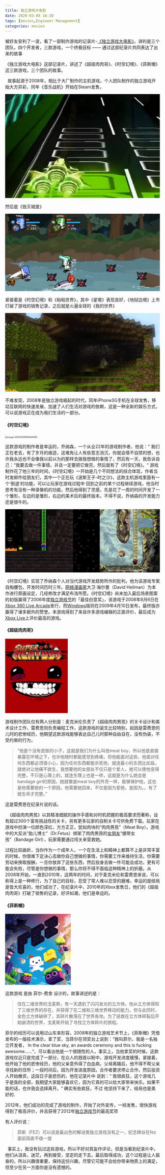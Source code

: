 ```yaml
---
title: 独立游戏大电影
date: 2020-03-08 16:30
tags: [movies,Engineer Management]
categories: movies
---
```

被好友安利了一波，看了一部制作游戏的记录片-[《独立游戏大电影》](https://www.bilibili.com/video/av19570263?from=search&seid=10183043575656878704)，讲的是三个团队，四个开发者，三款游戏，一个终极目标 —— 通过这部纪录片共同表达了出来的故事

<!--more-->

《独立游戏大电影》这部记录片，讲述了《超级肉肉哥》、《时空幻境》、《菲斯帽》这三款游戏，三个团队的故事。

&nbsp;&nbsp;故事起源于2008年，相比于大厂制作的主机游戏，个人团队制作的独立游戏开始大方异彩，同年《音乐战机》开始在Steam发售，

<img src="独立游戏大电影/image/image-20200308182831456.png" alt="image-20200308182831456" style="zoom:50%;" />

然后是《毁灭城堡》

<img src="独立游戏大电影/image/image-20200308182926949.png" alt="image-20200308182926949" style="zoom:50%;" />

紧接着是《时空幻境》和《粘粘世界》，其中《星噬》表现良好，《地狱边境》上市打破了游戏的销售记录，之后就是火遍全球的《我的世界》

<img src="独立游戏大电影/image/image-20200308183224146.png" alt="image-20200308183224146" style="zoom:50%;" />



不难发现，2008年是独立游戏崛起的时代，同年iPhone3G手机在全球发售，移动互联网的快速发展，加速了人们生活对游戏的依赖，这是一种全新的娱乐方式，可以说游戏正在成为我们生活的一部分。

#### 《时空幻境》

<img src="独立游戏大电影/image/image-20200308194044483.png" alt="image-20200308194044483" style="zoom:50%;" />

这款游戏的制作者是幸运的，乔纳森，一个从业22年的游戏制作者，他说：“ 我们正在老去，有了岁月的痕迹，这难免让人有些意志消沉，你就会情不自禁的想，也许我永远也不会像我以前以为的那样去做我想做的事情了，然后有一天，我告诉自己：“我要去做一件事情，并且一定要把它做完，然后就有了《时空幻境》。“  游戏制作花了他三年的时间，《时空幻境》一开始是几个不同想法的综合体现，作者当时发邮件给朋友们，其中一个正在玩《波斯王子-时之沙》，这款主机游戏里面有一个’倒退’的功能，可以让玩家在游戏过程中 回到之前的某个过程继续游戏，他当时思考有没有一种录像机的功能，然后他得到了灵感，先是花了一周的时间开发了一个雏形，左边的是雏形，右边的美术后的最终版本。不得不说，乔纳森的开发能力还是很牛的。

<img src="独立游戏大电影/image/image-20200308194542633.png" alt="image-20200308194542633" style="zoom:50%;" />



《时空幻境》实现了乔纳森个人对当代游戏开发趋势所作的批判。他为该游戏专案自掏腰包，开发时间历时三年。[网络漫画家](https://zh.wikipedia.org/w/index.php?title=网络漫画家&action=edit&redlink=1)大卫·海尔曼（David Hellman）为本作进行原画设定，几经修改才满足布洛所愿。《时空幻境》尚未加入最后场景图案的初版赢得了2006年度[独立游戏节](https://zh.wikipedia.org/wiki/独立游戏节)的「最佳创意奖」，该游戏于2008年8月6日在[Xbox 360 Live Arcade](https://zh.wikipedia.org/w/index.php?title=Xbox_360_Live_Arcade&action=edit&redlink=1)发行，而[Windows](https://zh.wikipedia.org/wiki/Windows)版则在2009年4月10日发布，最终版亦赢得了诸多额外的赞誉。本游戏得到了来自许多游戏编辑的正面评价，最后成为[Xbox Live](https://zh.wikipedia.org/wiki/Xbox_Live)上评价最高的游戏。

#### 《超级肉肉哥》

<img src="独立游戏大电影/image/image-20200308185322824.png" alt="image-20200308185322824" style="zoom:50%;" />

 游戏制作团队仅有两人分别是：麦克米伦负责了《超级肉肉男孩》的关卡设计和美术设计工作，雷费恩则负责编程工作，这款游戏的诞生比较特别，起因是雷费恩的儿时的悲惨经历，他期望这款游戏能够表达自己儿时那种自由自在，没有伪装，不受约束的行为，

> "他是个没有皮肤的小子，这就是我们为什么叫他meat boy，所以他是直接暴露在环境之下，也许他随时都能感觉到疼痛，但他能面对这些，他面对任何东西都必须很小心，因为任何东西都能杀死他，就连最小的东西比如盐，就绝对让他痛不欲生，我想要他的女朋友不仅只是个爱人，她可以使他变得完整，不只是心理上的，就连生理上也是一样，这就是为什么她会是bandage girl的原因，她就像是meat boy的外壳一样，能够保护他，这也是他需要她的一个原因，他需要她回来，不仅是因为爱她，是因为。。有了她生命才完整。” 

这是雷费恩在纪录片说的话。

&nbsp;&nbsp;《超级肉肉男孩》以其精准细腻的操作手感和对时机把握的极高要求而著称，设有超过300个富有挑战性的关卡，另有更多玩家的自制关卡可供免费下载。玩家在游戏中扮演一位颜色深红，方方正正，犹如肉块的“肉肉男孩”（Meat Boy）。游戏中的大反派“胎儿博士”（Dr.Fetus）绑架了肉肉男孩的[女朋友](https://zh.wikipedia.org/wiki/女朋友)“绷带女孩”（Bandage Girl），玩家需要通过闯关来营救她。

过程比较曲折，当你作为一个成年人，一个在生活上和精神上都算不上是非常丰富的时候，你很难下定决心去做你自己想做的事情，你需要工作来维持生活，你需要劳动来换取报酬，一旦你放弃了这些东西，然后投身去做一件可能会成功，更有可能会失败，尽管是你想做的事情，那么你将不得不面临这种精神上的折磨。从2008年开始，一直到2010年，这两年的时间，对于麦克米伦和雷费恩来说，可以称得上是一种修行，为了自己的目标，忍受了常人难以忍受的磨难，幸运的是结局是皆大欢喜的，他们成功了，在纪录片中，2010年的Xbox发售日，他们的《超级肉肉哥》打破了销售的记录，好评如潮，他们是幸运的。

#### 《菲斯帽》

<img src="独立游戏大电影/image/image-20200308191954342.png" alt="image-20200308191954342" style="zoom:50%;" />

这款游戏 是由 菲尔-费舍 设计的，故事讲述的是：

> 住在二维世界的戈麦斯，有一天遇到了闪闪发光的立方体。他从立方体得知了三维世界的存在，并获得了在二维和三维世界移动的能力。但与此同时，金色立方体破碎了，其碎片散落在了世界各地。为了拯救在立方体碎裂后开始崩溃的世界，戈麦斯开始了寻找立方体碎片的旅程。

菲尔的经历可以说用过山车来形容，2008年的独立游戏艺术节上，《菲斯帽》凭借发布的一版技术演示，拿了奖，当菲尔在领奖台上说到：“我叫菲尔，我是一名独立开发者， In the clear blue sky, an awards ceremony and this is fucking awesome……“，可以看出他是一个很随性的人，事实上，当他拿奖的时候，这款游戏仅近只是完成了一部分，在众人的翘首以盼中，游戏开发进度缓慢，紧接着，他开始了他的悲惨经历，他的父亲意外得了白血病，父母离婚后，他不得不帮父亲寻找新的住所；一段时间后，因为开发进度原因，合作者要求停止合作，然后投资人开始撤资，这段日子是悲伤的，他在记录片中 说到：“ 我很疯狂，这个游戏几乎是我的全部，我期望大家能够喜欢它，因为它真的可以给大家带来快乐。如果不能的话，也许我会选择离开。“ 确实有些疯狂，不过 他坚持下来了，结局也是美好的.

2012年，他们成功的完成了游戏的制作，开始了对外宣传，一经发售，很快游戏得到了极高评价，并且获得了2012年[独立游戏节](https://zh.wikipedia.org/wiki/独立游戏节)的最高奖项

有人评价说：

>菲斯（FEZ）可以说是最出色的解谜类独立游戏没有之一，纪念碑谷在fez面前简直不值一提





&nbsp;&nbsp;事实上，我没有玩过这些游戏，所以不好对其妄作评论，但是当看到纪录片中，他们从沮丧，迷茫，再到接受，坚定的走下去，最后取得成功，这个过程是让人振奋的，所以兴趣很重要，保持这份兴趣，尽管它可能不会给你带来物质上的满足，但至少在另一方面你是没有遗憾的。

